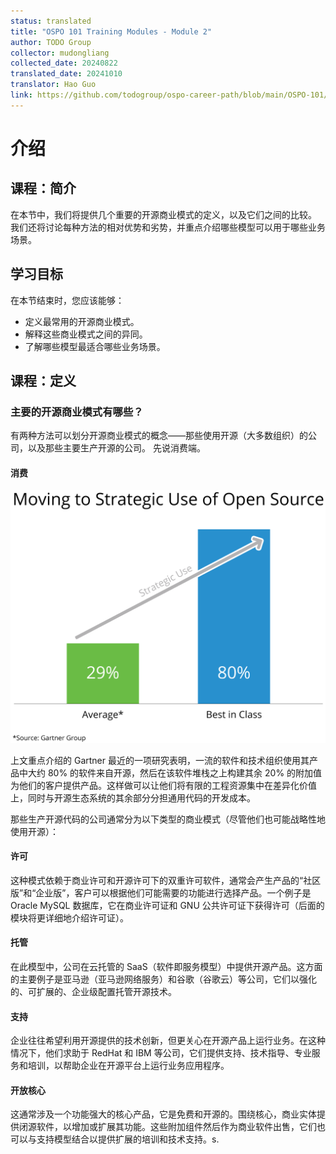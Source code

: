 ```yaml
---
status: translated
title: "OSPO 101 Training Modules - Module 2"
author: TODO Group
collector: mudongliang
collected_date: 20240822
translated_date: 20241010
translator: Hao Guo
link: https://github.com/todogroup/ospo-career-path/blob/main/OSPO-101/module2/README.md
---
```


# 介绍

## 课程：简介

在本节中，我们将提供几个重要的开源商业模式的定义，以及它们之间的比较。 我们还将讨论每种方法的相对优势和劣势，并重点介绍哪些模型可以用于哪些业务场景。

## 学习目标

在本节结束时，您应该能够：

- 定义最常用的开源商业模式。
- 解释这些商业模式之间的异同。
- 了解哪些模型最适合哪些业务场景。

## 课程：定义

### 主要的开源商业模式有哪些？

有两种方法可以划分开源商业模式的概念——那些使用开源（大多数组织）的公司，以及那些主要生产开源的公司。 先说消费端。

#### 消费

![Image description](strategic-use.png)

上文重点介绍的 Gartner 最近的一项研究表明，一流的软件和技术组织使用其产品中大约 80% 的软件来自开源，然后在该软件堆栈之上构建其余 20% 的附加值为他们的客户提供产品。这样做可以让他们将有限的工程资源集中在差异化价值上，同时与开源生态系统的其余部分分担通用代码的开发成本。

那些生产开源代码的公司通常分为以下类型的商业模式（尽管他们也可能战略性地使用开源）：

#### 许可

这种模式依赖于商业许可和开源许可下的双重许可软件，通常会产生产品的“社区版”和“企业版”，客户可以根据他们可能需要的功能进行选择产品。一个例子是 Oracle MySQL 数据库，它在商业许可证和 GNU 公共许可证下获得许可（后面的模块将更详细地介绍许可证）。

#### 托管

在此模型中，公司在云托管的 SaaS（软件即服务模型）中提供开源产品。这方面的主要例子是亚马逊（亚马逊网络服务）和谷歌（谷歌云）等公司，它们以强化的、可扩展的、企业级配置托管开源技术。

#### 支持

企业往往希望利用开源提供的技术创新，但更关心在开源产品上运行业务。在这种情况下，他们求助于 RedHat 和 IBM 等公司，它们提供支持、技术指导、专业服务和培训，以帮助企业在开源平台上运行业务应用程序。

#### 开放核心

这通常涉及一个功能强大的核心产品，它是免费和开源的。围绕核心，商业实体提供闭源软件，以增加或扩展其功能。这些附加组件然后作为商业软件出售，它们也可以与支持模型结合以提供扩展的培训和技术支持。s.